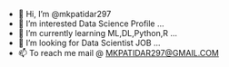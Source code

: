 - 👋 Hi, I’m @mkpatidar297
- 👀 I’m interested Data Science Profile ...
- 🌱 I’m currently learning ML,DL,Python,R ...
- 💞️ I’m looking for Data Scientist JOB ...
- 📫 To reach me mail @ MKPATIDAR297@GMAIL.COM

<!---
mkpatidar297/mkpatidar297 is a ✨ special ✨ repository because its `README.md` (this file) appears on your GitHub profile.
You can click the Preview link to take a look at your changes.
--->
